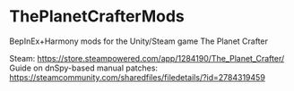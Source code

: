 # ThePlanetCrafterMods
BepInEx+Harmony mods for the Unity/Steam game The Planet Crafter

Steam: https://store.steampowered.com/app/1284190/The_Planet_Crafter/
Guide on dnSpy-based manual patches: https://steamcommunity.com/sharedfiles/filedetails/?id=2784319459
